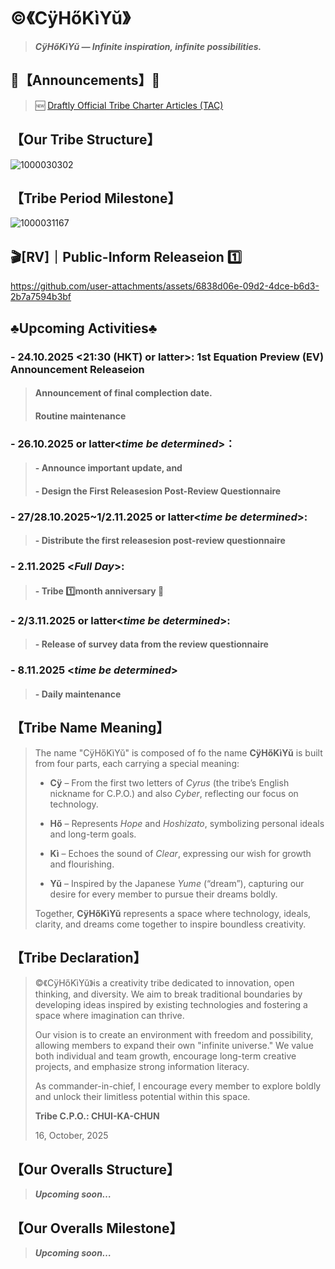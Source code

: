 # ©️《CÿHőKìYŭ》
> _**CÿHőKìYŭ — Infinite inspiration, infinite possibilities.**_
>
## 📍【Announcements】📌
> 🆕️ [Draftly Official Tribe Charter Articles (TAC)](https://github.com/CHUI-KA-CHUN/-c-CyHoKiYu-/blob/main/cCHKYc-TAC_Dv.pdf)
## 【Our Tribe Structure】
![1000030302](https://github.com/user-attachments/assets/0128b902-0091-4d71-860a-0602d1209a33)
## 【Tribe Period Milestone】
![1000031167](https://github.com/user-attachments/assets/36afdfe0-1627-43b3-bc7e-b27e213e944f)
## 🎬[RV]｜Public-Inform Releaseion 1️⃣
https://github.com/user-attachments/assets/6838d06e-09d2-4dce-b6d3-2b7a7594b3bf
## ♣︎Upcoming Activities♣︎
### - 24.10.2025 <**21:30 (HKT) or latter**>: 1st Equation Preview (EV) Announcement Releaseion
> #### Announcement of final complection date.
> #### Routine maintenance
### - 26.10.2025 or latter<_time be determined_>：
> #### - Announce important update, and
> #### - Design the First Releasesion Post-Review Questionnaire
### - 27/28.10.2025~1/2.11.2025 or latter<_time be determined_>:
> #### - Distribute the first releasesion post-review questionnaire
### - 2.11.2025 <_**Full Day**_>:
> #### - Tribe 1️⃣month anniversary 🎊
### - 2/3.11.2025 or latter<_time be determined_>:
> #### - Release of survey data from the review questionnaire
### - 8.11.2025 <_**time be determined**_>
> #### - Daily maintenance
## 【Tribe Name Meaning】
> The name "CÿHőKìYŭ" is composed of fo the name **CÿHőKìYŭ** is built from four parts, each carrying a special meaning:
> - **Cÿ** – From the first two letters of *Cyrus* (the tribe’s English nickname for C.P.O.) and also *Cyber*, reflecting our focus on technology.
> 
> - **Hő** – Represents *Hope* and *Hoshizato*, symbolizing personal ideals and long-term goals.
>
> - **Kì** – Echoes the sound of *Clear*, expressing our wish for growth and flourishing.
> 
> - **Yŭ** – Inspired by the Japanese *Yume* (“dream”), capturing our desire for every member to pursue their dreams boldly.
> 
> Together, **CÿHőKìYŭ** represents a space where technology, ideals, clarity, and dreams come together to inspire boundless creativity.  
## 【Tribe Declaration】
> ©️《CÿHőKìYŭ》is a creativity tribe dedicated to innovation, open thinking, and diversity. We aim to break traditional boundaries by developing ideas inspired by existing technologies and fostering a space where imagination can thrive.
>
> Our vision is to create an environment with freedom and possibility, allowing members to expand their own "infinite universe." We value both individual and team growth, encourage long-term creative projects, and emphasize strong information literacy.
>
> As commander-in-chief, I encourage every member to explore boldly and unlock their limitless potential within this space.
>
> **Tribe C.P.O.: CHUI-KA-CHUN**
>
> 16, October, 2025
## 【Our Overalls Structure】
>  _**Upcoming soon…**_
## 【Our Overalls Milestone】
>  _**Upcoming soon…**_

